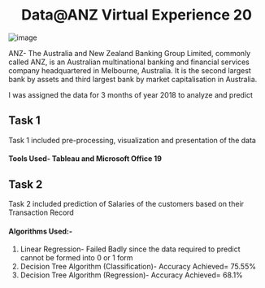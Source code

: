 # <center>Data@ANZ Virtual Experience 20<center>
![image](https://www.stockland.com.au/~/media/shopping-centre/stockland-green-hills/stores/anz/anz1.jpg)


ANZ- The Australia and New Zealand Banking Group Limited, commonly called ANZ, is an Australian multinational banking and financial services company headquartered in Melbourne, Australia. It is the second largest bank by assets and third largest bank by market capitalisation in Australia.

I was assigned the data for 3 months of year 2018 to analyze and predict
## Task 1
Task 1 included pre-processing, visualization and presentation of the data
#### Tools Used- Tableau and Microsoft Office 19

## Task 2 
Task 2 included prediction of Salaries of the customers based on their Transaction Record
#### Algorithms Used:-
1) Linear Regression- Failed Badly since the data required to predict cannot be formed into 0 or 1 form
2) Decision Tree Algorithm (Classification)- Accuracy Achieved= 75.55%
3) Decision Tree Algorithm (Regression)- Accuracy Achieved= 68.1%


